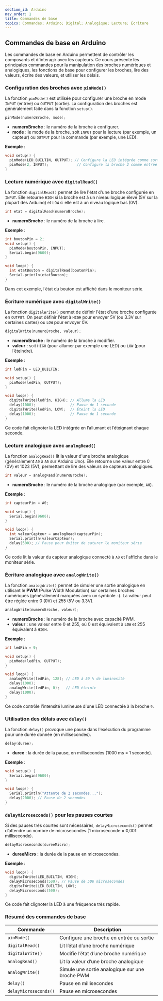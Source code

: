 ```yaml
---
section_id: Arduino
nav_order: 1
title: Commandes de base
topics: Commandes; Arduino; Digital; Analogique; Lecture; Écriture
---
```


## Commandes de base en Arduino

Les commandes de base en Arduino permettent de contrôler les composants et d'interagir avec les capteurs. Ce cours présente les principales commandes pour la manipulation des broches numériques et analogiques, les fonctions de base pour configurer les broches, lire des valeurs, écrire des valeurs, et utiliser les délais.

### Configuration des broches avec `pinMode()`

La fonction `pinMode()` est utilisée pour configurer une broche en mode `INPUT` (entrée) ou `OUTPUT` (sortie). La configuration des broches est généralement faite dans la fonction `setup()`.

```cpp
pinMode(numeroBroche, mode);
```

- **numeroBroche** : le numéro de la broche à configurer.
- **mode** : le mode de la broche, soit `INPUT` pour la lecture (par exemple, un capteur) ou `OUTPUT` pour la commande (par exemple, une LED).

**Exemple** :

```cpp
void setup() {
  pinMode(LED_BUILTIN, OUTPUT); // Configure la LED intégrée comme sortie
  pinMode(2, INPUT);             // Configure la broche 2 comme entrée
}
```

### Lecture numérique avec `digitalRead()`

La fonction `digitalRead()` permet de lire l'état d'une broche configurée en `INPUT`. Elle retourne `HIGH` si la broche est à un niveau logique élevé (5V sur la plupart des Arduino) et `LOW` si elle est à un niveau logique bas (0V).

```cpp
int etat = digitalRead(numeroBroche);
```

- **numeroBroche** : le numéro de la broche à lire.

**Exemple** :

```cpp
int boutonPin = 2;
void setup() {
  pinMode(boutonPin, INPUT);
  Serial.begin(9600);
}

void loop() {
  int etatBouton = digitalRead(boutonPin);
  Serial.println(etatBouton);
}
```

Dans cet exemple, l’état du bouton est affiché dans le moniteur série.

### Écriture numérique avec `digitalWrite()`

La fonction `digitalWrite()` permet de définir l'état d'une broche configurée en `OUTPUT`. On peut définir l'état à `HIGH` pour envoyer 5V (ou 3.3V sur certaines cartes) ou `LOW` pour envoyer 0V.

```cpp
digitalWrite(numeroBroche, valeur);
```

- **numeroBroche** : le numéro de la broche à modifier.
- **valeur** : soit `HIGH` (pour allumer par exemple une LED) ou `LOW` (pour l’éteindre).

**Exemple** :

```cpp
int ledPin = LED_BUILTIN;

void setup() {
  pinMode(ledPin, OUTPUT);
}

void loop() {
  digitalWrite(ledPin, HIGH); // Allume la LED
  delay(1000);                // Pause de 1 seconde
  digitalWrite(ledPin, LOW);  // Éteint la LED
  delay(1000);                // Pause de 1 seconde
}
```

Ce code fait clignoter la LED intégrée en l’allumant et l’éteignant chaque seconde.

### Lecture analogique avec `analogRead()`

La fonction `analogRead()` lit la valeur d'une broche analogique (généralement `A0` à `A5` sur Arduino Uno). Elle retourne une valeur entre 0 (0V) et 1023 (5V), permettant de lire des valeurs de capteurs analogiques.

```cpp
int valeur = analogRead(numeroBroche);
```

- **numeroBroche** : le numéro de la broche analogique (par exemple, `A0`).

**Exemple** :

```cpp
int capteurPin = A0;

void setup() {
  Serial.begin(9600);
}

void loop() {
  int valeurCapteur = analogRead(capteurPin);
  Serial.println(valeurCapteur);
  delay(500); // Pause pour éviter de saturer le moniteur série
}
```

Ce code lit la valeur du capteur analogique connecté à `A0` et l'affiche dans le moniteur série.

### Écriture analogique avec `analogWrite()`

La fonction `analogWrite()` permet de simuler une sortie analogique en utilisant le **PWM** (Pulse Width Modulation) sur certaines broches numériques (généralement marquées avec un symbole `~`). La valeur peut être réglée entre 0 (0V) et 255 (5V ou 3.3V).

```cpp
analogWrite(numeroBroche, valeur);
```

- **numeroBroche** : le numéro de la broche avec capacité PWM.
- **valeur** : une valeur entre 0 et 255, où 0 est équivalent à `LOW` et 255 équivalent à `HIGH`.

**Exemple** :

```cpp
int ledPin = 9;

void setup() {
  pinMode(ledPin, OUTPUT);
}

void loop() {
  analogWrite(ledPin, 128); // LED à 50 % de luminosité
  delay(1000);
  analogWrite(ledPin, 0);   // LED éteinte
  delay(1000);
}
```

Ce code contrôle l'intensité lumineuse d'une LED connectée à la broche `9`.

### Utilisation des délais avec `delay()`

La fonction `delay()` provoque une pause dans l'exécution du programme pour une durée donnée (en millisecondes).

```cpp
delay(duree);
```

- **duree** : la durée de la pause, en millisecondes (1000 ms = 1 seconde).

**Exemple** :

```cpp
void setup() {
  Serial.begin(9600);
}

void loop() {
  Serial.println("Attente de 2 secondes...");
  delay(2000); // Pause de 2 secondes
}
```

### `delayMicroseconds()` pour les pauses courtes

Si des pauses très courtes sont nécessaires, `delayMicroseconds()` permet d’attendre un nombre de microsecondes (1 microseconde = 0,001 milliseconde).

```cpp
delayMicroseconds(dureeMicro);
```

- **dureeMicro** : la durée de la pause en microsecondes.

**Exemple** :

```cpp
void loop() {
  digitalWrite(LED_BUILTIN, HIGH);
  delayMicroseconds(500); // Pause de 500 microsecondes
  digitalWrite(LED_BUILTIN, LOW);
  delayMicroseconds(500);
}
```

Ce code fait clignoter la LED à une fréquence très rapide.

### Résumé des commandes de base

| Commande             | Description                                                   |
|----------------------|---------------------------------------------------------------|
| `pinMode()`          | Configure une broche en entrée ou sortie                      |
| `digitalRead()`      | Lit l’état d’une broche numérique                             |
| `digitalWrite()`     | Modifie l’état d’une broche numérique                         |
| `analogRead()`       | Lit la valeur d’une broche analogique                         |
| `analogWrite()`      | Simule une sortie analogique sur une broche PWM               |
| `delay()`            | Pause en millisecondes                                        |
| `delayMicroseconds()`| Pause en microsecondes                                        |

